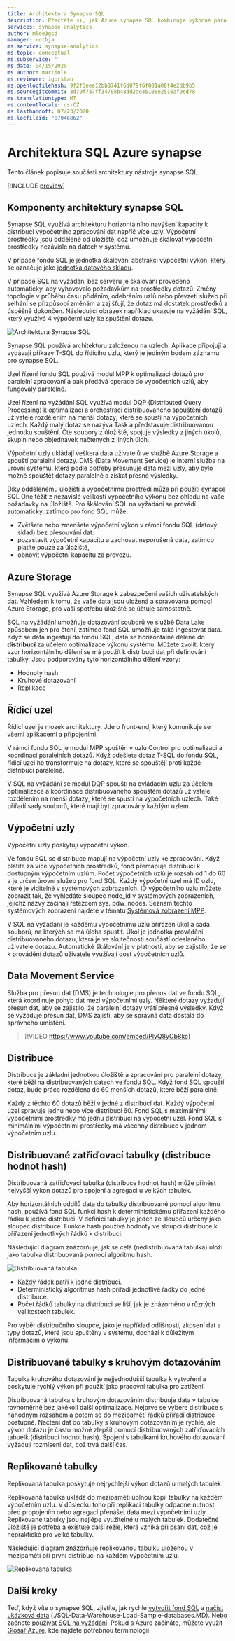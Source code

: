 ```yaml
---
title: Architektura Synapse SQL
description: Přečtěte si, jak Azure synapse SQL kombinuje výkonné paralelní zpracování (MPP) s Azure Storage pro zajištění vysokého výkonu a škálovatelnosti.
services: synapse-analytics
author: mlee3gsd
manager: rothja
ms.service: synapse-analytics
ms.topic: conceptual
ms.subservice: ''
ms.date: 04/15/2020
ms.author: martinle
ms.reviewer: igorstan
ms.openlocfilehash: 9f2f3eee12bb8741f6d079f6f081a08f4e2db9b5
ms.sourcegitcommit: 3d79f737ff34708b48dd2ae45100e2516af9ed78
ms.translationtype: MT
ms.contentlocale: cs-CZ
ms.lasthandoff: 07/23/2020
ms.locfileid: "87046862"
---
```

# <a name="azure-synapse-sql-architecture"></a>Architektura SQL Azure synapse 

Tento článek popisuje součásti architektury nástroje synapse SQL.

[!INCLUDE [preview](../includes/note-preview.md)]

## <a name="synapse-sql-architecture-components"></a>Komponenty architektury synapse SQL

Synapse SQL využívá architekturu horizontálního navýšení kapacity k distribuci výpočetního zpracování dat napříč více uzly. Výpočetní prostředky jsou oddělené od úložiště, což umožňuje škálovat výpočetní prostředky nezávisle na datech v systému. 

V případě fondu SQL je jednotka škálování abstrakcí výpočetní výkon, který se označuje jako [jednotka datového skladu](resource-consumption-models.md). 

V případě SQL na vyžádání bez serveru je škálování provedeno automaticky, aby vyhovovalo požadavkům na prostředky dotazů. Změny topologie v průběhu času přidáním, odebráním uzlů nebo převzetí služeb při selhání se přizpůsobí změnám a zajišťují, že dotaz má dostatek prostředků a úspěšně dokončen. Následující obrázek například ukazuje na vyžádání SQL, který využívá 4 výpočetní uzly ke spuštění dotazu.

![Architektura Synapse SQL](./media//overview-architecture/sql-architecture.png)

Synapse SQL používá architekturu založenou na uzlech. Aplikace připojují a vydávají příkazy T-SQL do řídicího uzlu, který je jediným bodem záznamu pro synapse SQL. 

Uzel řízení fondu SQL používá modul MPP k optimalizaci dotazů pro paralelní zpracování a pak předává operace do výpočetních uzlů, aby fungovaly paralelně. 

Uzel řízení na vyžádání SQL využívá modul DQP (Distributed Query Processing) k optimalizaci a orchestraci distribuovaného spouštění dotazů uživatele rozdělením na menší dotazy, které se spustí na výpočetních uzlech. Každý malý dotaz se nazývá Task a představuje distribuovanou jednotku spuštění. Čte soubory z úložiště, spojuje výsledky z jiných úkolů, skupin nebo objednávek načtených z jiných úloh. 

Výpočetní uzly ukládají veškerá data uživatelů ve službě Azure Storage a spouští paralelní dotazy. DMS (Data Movement Service) je interní služba na úrovni systému, která podle potřeby přesunuje data mezi uzly, aby bylo možné spouštět dotazy paralelně a získat přesné výsledky. 

Díky oddělenému úložišti a výpočetnímu prostředí může při použití synapse SQL One těžit z nezávislé velikosti výpočetního výkonu bez ohledu na vaše požadavky na úložiště. Pro škálování SQL na vyžádání se provádí automaticky, zatímco pro fond SQL může:

* Zvětšete nebo zmenšete výpočetní výkon v rámci fondu SQL (datový sklad) bez přesouvání dat.
* pozastavit výpočetní kapacitu a zachovat neporušená data, zatímco platíte pouze za úložiště,
* obnovit výpočetní kapacitu za provozu.

## <a name="azure-storage"></a>Azure Storage

Synapse SQL využívá Azure Storage k zabezpečení vašich uživatelských dat. Vzhledem k tomu, že vaše data jsou uložená a spravovaná pomocí Azure Storage, pro vaši spotřebu úložiště se účtuje samostatně. 

SQL na vyžádání umožňuje dotazování souborů ve službě Data Lake způsobem jen pro čtení, zatímco fond SQL umožňuje také ingestovat data. Když se data ingestují do fondu SQL, data se horizontálně dělené do **distribucí** za účelem optimalizace výkonu systému. Můžete zvolit, který vzor horizontálního dělení se má použít k distribuci dat při definování tabulky. Jsou podporovány tyto horizontálního dělení vzory:

* Hodnoty hash
* Kruhové dotazování
* Replikace

## <a name="control-node"></a>Řídicí uzel

Řídicí uzel je mozek architektury. Jde o front-end, který komunikuje se všemi aplikacemi a připojeními. 

V rámci fondu SQL je modul MPP spuštěn v uzlu Control pro optimalizaci a koordinaci paralelních dotazů. Když odešlete dotaz T-SQL do fondu SQL, řídicí uzel ho transformuje na dotazy, které se spouštějí proti každé distribuci paralelně.

V SQL na vyžádání se modul DQP spouští na ovládacím uzlu za účelem optimalizace a koordinace distribuovaného spouštění dotazů uživatele rozdělením na menší dotazy, které se spustí na výpočetních uzlech. Také přiřadí sady souborů, které mají být zpracovány každým uzlem.

## <a name="compute-nodes"></a>Výpočetní uzly

Výpočetní uzly poskytují výpočetní výkon. 

Ve fondu SQL se distribuce mapují na výpočetní uzly ke zpracování. Když platíte za více výpočetních prostředků, fond přemapuje distribuci k dostupným výpočetním uzlům. Počet výpočetních uzlů je rozsah od 1 do 60 a je určen úrovní služeb pro fond SQL. Každý výpočetní uzel má ID uzlu, které je viditelné v systémových zobrazeních. ID výpočetního uzlu můžete zobrazit tak, že vyhledáte sloupec node_id v systémových zobrazeních, jejichž názvy začínají řetězcem sys. pdw_nodes. Seznam těchto systémových zobrazení najdete v tématu [Systémová zobrazení MPP](/sql/relational-databases/system-catalog-views/sql-data-warehouse-and-parallel-data-warehouse-catalog-views?view=azure-sqldw-latest).

V SQL na vyžádání je každému výpočetnímu uzlu přiřazen úkol a sada souborů, na kterých se má úloha spustit. Úkol je jednotka provádění distribuovaného dotazu, která je ve skutečnosti součástí odeslaného uživatele dotazu. Automatické škálování je v platnosti, aby se zajistilo, že se k provádění dotazů uživatele využívají dost výpočetních uzlů.

## <a name="data-movement-service"></a>Data Movement Service

Služba pro přesun dat (DMS) je technologie pro přenos dat ve fondu SQL, která koordinuje pohyb dat mezi výpočetními uzly. Některé dotazy vyžadují přesun dat, aby se zajistilo, že paralelní dotazy vrátí přesné výsledky. Když se vyžaduje přesun dat, DMS zajistí, aby se správná data dostala do správného umístění.

> [!VIDEO https://www.youtube.com/embed/PlyQ8yOb8kc]

## <a name="distributions"></a>Distribuce

Distribuce je základní jednotkou úložiště a zpracování pro paralelní dotazy, které běží na distribuovaných datech ve fondu SQL. Když fond SQL spouští dotaz, bude práce rozdělena do 60 menších dotazů, které běží paralelně. 

Každý z těchto 60 dotazů běží v jedné z distribucí dat. Každý výpočetní uzel spravuje jednu nebo více distribucí 60. Fond SQL s maximálními výpočetními prostředky má jednu distribuci na výpočetní uzel. Fond SQL s minimálními výpočetními prostředky má všechny distribuce v jednom výpočetním uzlu. 

## <a name="hash-distributed-tables"></a>Distribuované zatřiďovací tabulky (distribuce hodnot hash)
Distribuovaná zatřiďovací tabulka (distribuce hodnot hash) může přinést nejvyšší výkon dotazů pro spojení a agregaci u velkých tabulek. 

Aby horizontálních oddílů data do tabulky distribuované pomocí algoritmu hash, používá fond SQL funkci hash k deterministickému přiřazení každého řádku k jedné distribuci. V definici tabulky je jeden ze sloupců určený jako sloupec distribuce. Funkce hash používá hodnoty ve sloupci distribuce k přiřazení jednotlivých řádků k distribuci.

Následující diagram znázorňuje, jak se celá (nedistribuovaná tabulka) uloží jako tabulka distribuovaná pomocí algoritmu hash. 

![Distribuovaná tabulka](media//overview-architecture/hash-distributed-table.png "Distribuovaná tabulka") 

* Každý řádek patří k jedné distribuci. 
* Deterministický algoritmus hash přiřadí jednotlivé řádky do jedné distribuce. 
* Počet řádků tabulky na distribuci se liší, jak je znázorněno v různých velikostech tabulek.

Pro výběr distribučního sloupce, jako je například odlišnosti, zkosení dat a typy dotazů, které jsou spuštěny v systému, dochází k důležitým informacím o výkonu.

## <a name="round-robin-distributed-tables"></a>Distribuované tabulky s kruhovým dotazováním

Tabulka kruhového dotazování je nejjednodušší tabulka k vytvoření a poskytuje rychlý výkon při použití jako pracovní tabulka pro zatížení.

Distribuovaná tabulka s kruhovým dotazováním distribuuje data v tabulce rovnoměrně bez jakékoli další optimalizace. Nejprve se vybere distribuce s náhodným rozsahem a potom se do mezipamětí řádků přiřadí distribuce postupně. Načtení dat do tabulky s kruhovým dotazováním je rychlé, ale výkon dotazu je často možné zlepšit pomocí distribuovaných zatřiďovacích tabuelk (distribucí hodnot hash). Spojení s tabulkami kruhového dotazování vyžadují rozmísení dat, což trvá další čas.

## <a name="replicated-tables"></a>Replikované tabulky
Replikovaná tabulka poskytuje nejrychlejší výkon dotazů u malých tabulek.

Replikovaná tabulka ukládá do mezipaměti úplnou kopii tabulky na každém výpočetním uzlu. V důsledku toho při replikaci tabulky odpadne nutnost před propojením nebo agregací přenášet data mezi výpočetními uzly. Replikované tabulky jsou nejlépe využitelné u malých tabulek. Dodatečné úložiště je potřeba a existuje další režie, která vzniká při psaní dat, což je nepraktické pro velké tabulky. 

Následující diagram znázorňuje replikovanou tabulku uloženou v mezipaměti při první distribuci na každém výpočetním uzlu. 

![Replikovaná tabulka](media/overview-architecture/replicated-table.png "Replikovaná tabulka") 

## <a name="next-steps"></a>Další kroky

Teď, když víte o synapse SQL, zjistíte, jak rychle [vytvořit fond SQL](../quickstart-create-sql-pool-portal.md) a [načíst ukázková data](../sql-data-warehouse/sql-data-warehouse-load-from-azure-blob-storage-with-polybase.md) (./SQL-Data-Warehouse-Load-Sample-databases.MD). Nebo začnete [používat SQL na vyžádání](../quickstart-sql-on-demand.md). Pokud s Azure začínáte, můžete využít [Glosář Azure](../../azure-glossary-cloud-terminology.md), kde najdete potřebnou terminologii. 
